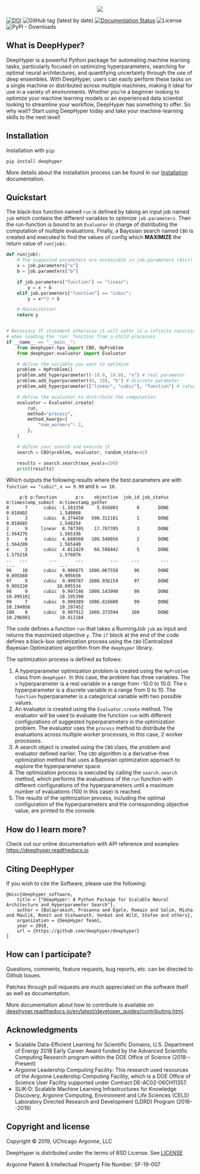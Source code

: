 <p align="center">
<img src="docs/_static/logo/medium.png">
</p>

[![DOI](https://zenodo.org/badge/156403341.svg)](https://zenodo.org/badge/latestdoi/156403341)
![GitHub tag (latest by date)](https://img.shields.io/github/tag-date/deephyper/deephyper.svg?label=version)
[![Documentation Status](https://readthedocs.org/projects/deephyper/badge/?version=latest)](https://deephyper.readthedocs.io/en/latest/?badge=latest)
![License](https://img.shields.io/github/license/deephyper/deephyper)
![PyPI - Downloads](https://img.shields.io/pypi/dm/deephyper.svg?label=Pypi%20downloads)

## What is DeepHyper?

DeepHyper is a powerful Python package for automating machine learning tasks, particularly focused on optimizing hyperparameters, searching for optimal neural architectures, and quantifying uncertainty through the use of deep ensembles. With DeepHyper, users can easily perform these tasks on a single machine or distributed across multiple machines, making it ideal for use in a variety of environments. Whether you're a beginner looking to optimize your machine learning models or an experienced data scientist looking to streamline your workflow, DeepHyper has something to offer. So why wait? Start using DeepHyper today and take your machine-learning skills to the next level!

## Installation

Installation with `pip`:

```console
pip install deephyper
```

More details about the installation process can be found in our [Installation](https://deephyper.readthedocs.io/en/stable/install/) documentation.

## Quickstart

The black-box function named `run` is defined by taking an input job named `job` which contains the different variables to optimize `job.parameters`. Then the run-function is bound to an `Evaluator` in charge of distributing the computation of multiple evaluations. Finally, a Bayesian search named `CBO` is created and executed to find the values of config which **MAXIMIZE** the return value of `run(job)`.

```python
def run(job):
    # The suggested parameters are accessible in job.parameters (dict)
    x = job.parameters["x"]
    b = job.parameters["b"]

    if job.parameters["function"] == "linear":
        y = x + b
    elif job.parameters["function"] == "cubic":
        y = x**3 + b

    # Maximization!
    return y


# Necessary IF statement otherwise it will enter in a infinite recursion
# when loading the 'run' function from a child processes
if __name__ == "__main__":
    from deephyper.hpo import CBO, HpProblem
    from deephyper.evaluator import Evaluator

    # define the variable you want to optimize
    problem = HpProblem()
    problem.add_hyperparameter((-10.0, 10.0), "x") # real parameter
    problem.add_hyperparameter((0, 10), "b") # discrete parameter
    problem.add_hyperparameter(["linear", "cubic"], "function") # categorical parameter

    # define the evaluator to distribute the computation
    evaluator = Evaluator.create(
        run,
        method="process",
        method_kwargs={
            "num_workers": 2,
        },
    )

    # define your search and execute it
    search = CBO(problem, evaluator, random_state=42)

    results = search.search(max_evals=100)
    print(results)
```

Which outputs the following results where the best parameters are with `function == "cubic"`, 
`x == 9.99` and `b == 10`.

```verbatim
     p:b p:function       p:x    objective  job_id job_status  m:timestamp_submit  m:timestamp_gather
0      7      cubic -1.103350     5.656803       0       DONE            0.018402            1.548068
1      3      cubic  8.374450   590.312101       1       DONE            0.018485            1.548254
2      9     linear  8.787395    17.787395       3       DONE            1.564276            1.565336
3      6      cubic  4.680560   108.540056       2       DONE            1.564209            1.565440
4      2      cubic  4.012429    66.598442       5       DONE            1.575218            1.576076
..   ...        ...       ...          ...     ...        ...                 ...                 ...
96    10      cubic  9.986875  1006.067558      96       DONE            9.895560            9.995656
97     9      cubic  9.999787  1008.936159      97       DONE            9.995220           10.095534
98     9      cubic  9.997146  1008.143990      98       DONE           10.095102           10.195398
99     7      cubic  9.999389  1006.816600      99       DONE           10.194956           10.297452
100    9      cubic  9.997912  1008.373594     100       DONE           10.296981           10.412184
```

The code defines a function `run` that takes a RunningJob `job` as input and returns the maximized objective `y`. The `if` block at the end of the code defines a black-box optimization process using the `CBO` (Centralized Bayesian Optimization) algorithm from the `deephyper` library.

The optimization process is defined as follows:

1. A hyperparameter optimization problem is created using the `HpProblem` class from `deephyper`. In this case, the problem has three variables. The `x` hyperparameter is a real variable in a range from -10.0 to 10.0. The `b` hyperparameter is a discrete variable in a range from 0 to 10. The `function` hyperparameter is a categorical variable with two possible values.
2. An evaluator is created using the `Evaluator.create` method. The evaluator will be used to evaluate the function `run` with different configurations of suggested hyperparameters in the optimization problem. The evaluator uses the `process` method to distribute the evaluations across multiple worker processes, in this case, 2 worker processes.
3. A search object is created using the `CBO` class, the problem and evaluator defined earlier. The `CBO` algorithm is a derivative-free optimization method that uses a Bayesian optimization approach to explore the hyperparameter space.
4. The optimization process is executed by calling the `search.search` method, which performs the evaluations of the `run` function with different configurations of the hyperparameters until a maximum number of evaluations (100 in this case) is reached.
5. The results of the optimization process, including the optimal configuration of the hyperparameters and the corresponding objective value, are printed to the console.

## How do I learn more?

Check out our online documentation with API reference and examples: <https://deephyper.readthedocs.io>

## Citing DeepHyper

If you wish to cite the Software, please use the following:

```
@misc{deephyper_software,
    title = {"DeepHyper: A Python Package for Scalable Neural Architecture and Hyperparameter Search"},
    author = {Balaprakash, Prasanna and Egele, Romain and Salim, Misha and Maulik, Romit and Vishwanath, Venkat and Wild, Stefan and others},
    organization = {DeepHyper Team},
    year = 2018,
    url = {https://github.com/deephyper/deephyper}
} 
```

## How can I participate?

Questions, comments, feature requests, bug reports, etc. can be directed to Github Issues.

Patches through pull requests are much appreciated on the software itself as well as documentation.

More documentation about how to contribute is available on [deephyper.readthedocs.io/en/latest/developer_guides/contributing.html](https://deephyper.readthedocs.io/en/latest/developer_guides/contributing.html).

## Acknowledgments

* Scalable Data-Efficient Learning for Scientific Domains, U.S. Department of Energy 2018 Early Career Award funded by the Advanced Scientific Computing Research program within the DOE Office of Science (2018--Present)
* Argonne Leadership Computing Facility: This research used resources of the Argonne Leadership Computing Facility, which is a DOE Office of Science User Facility supported under Contract DE-AC02-06CH11357.
* SLIK-D: Scalable Machine Learning Infrastructures for Knowledge Discovery, Argonne Computing, Environment and Life Sciences (CELS) Laboratory Directed Research and Development (LDRD) Program (2016--2018)

## Copyright and license

Copyright © 2019, UChicago Argonne, LLC

DeepHyper is distributed under the terms of BSD License. See [LICENSE](https://github.com/deephyper/deephyper/blob/master/LICENSE)

Argonne Patent & Intellectual Property File Number: SF-19-007
